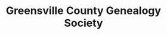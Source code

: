 ---
layout: repo
title: "Greensville County Genealogy Society"
id: 16577
permalink: repos/16577/
---